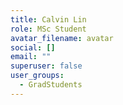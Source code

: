```yaml
---
title: Calvin Lin
role: MSc Student
avatar_filename: avatar
social: []
email: ""
superuser: false
user_groups:
  - GradStudents
---
```

